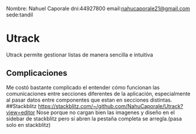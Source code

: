 Nombre: Nahuel Caporale
dni:44927800 
email:nahucaporale21@gmail.com
sede:tandil

# Utrack
Utrack permite gestionar listas de manera sencilla e intuitiva
## Complicaciones
Me costó bastante complicado el entender cómo funcionan las comunicaciones entre secciones diferentes de la aplicación, especialmente al pasar datos entre componentes que estan en secciones distintas.
##Stackblitz
https://stackblitz.com/~/github.com/NahuCaporale/Utrack?view=editor
Nose porque no cargan bien las imagenes y diseño en el sidebar de stackblitz pero si abren la pestaña completa se arregla.(pasa solo en stackblitz) 
